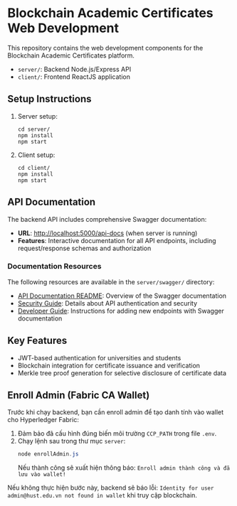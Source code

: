 # Blockchain Academic Certificates Web Development

This repository contains the web development components for the Blockchain Academic Certificates platform.

- `server/`: Backend Node.js/Express API
- `client/`: Frontend ReactJS application

## Setup Instructions

1. Server setup:
   ```
   cd server/
   npm install
   npm start
   ```

2. Client setup:
   ```
   cd client/
   npm install
   npm start
   ```

## API Documentation

The backend API includes comprehensive Swagger documentation:

- **URL**: [http://localhost:5000/api-docs](http://localhost:5000/api-docs) (when server is running)
- **Features**: Interactive documentation for all API endpoints, including request/response schemas and authorization

### Documentation Resources

The following resources are available in the `server/swagger/` directory:

- [API Documentation README](server/swagger/README.md): Overview of the Swagger documentation
- [Security Guide](server/swagger/SECURITY.md): Details about API authentication and security
- [Developer Guide](server/swagger/DEVELOPER_GUIDE.md): Instructions for adding new endpoints with Swagger documentation

## Key Features

- JWT-based authentication for universities and students
- Blockchain integration for certificate issuance and verification
- Merkle tree proof generation for selective disclosure of certificate data

## Enroll Admin (Fabric CA Wallet)

Trước khi chạy backend, bạn cần enroll admin để tạo danh tính vào wallet cho Hyperledger Fabric:

1. Đảm bảo đã cấu hình đúng biến môi trường `CCP_PATH` trong file `.env`.
2. Chạy lệnh sau trong thư mục `server`:
   ```powershell
   node enrollAdmin.js
   ```
   Nếu thành công sẽ xuất hiện thông báo: `Enroll admin thành công và đã lưu vào wallet!`

Nếu không thực hiện bước này, backend sẽ báo lỗi: `Identity for user admin@hust.edu.vn not found in wallet` khi truy cập blockchain.

